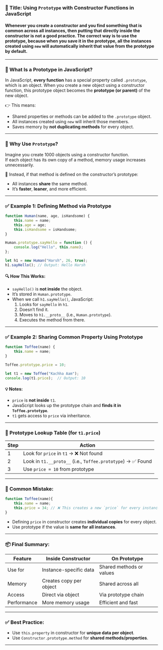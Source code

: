 
### 📘 Title: Using `Prototype` with Constructor Functions in JavaScript


####  **Whenever you create a constructor and you find something that is common across all instances, then putting that directly inside the constructor is not a good practice.  The correct way is to use the **prototype**, because when you save it in the prototype, all the instances created using `new` will automatically inherit that value from the prototype by default.**
---

### 🔷 What Is a Prototype in JavaScript?

In JavaScript, **every function** has a special property called `.prototype`, which is an object. When you create a new object using a constructor function, this prototype object becomes the **prototype (or parent)** of the new object.

👉 This means:
- Shared properties or methods can be added to the `.prototype` object.
- All instances created using `new` will inherit those members.
- Saves memory by **not duplicating methods** for every object.

---

### 🧱 Why Use `Prototype`?

Imagine you create 1000 objects using a constructor function.  
If each object has its own copy of a method, memory usage increases unnecessarily.

🔽 Instead, if that method is defined on the constructor’s prototype:
- All instances **share** the same method.
- It’s **faster**, **leaner**, and more efficient.

---

### ✅ Example 1: Defining Method via Prototype

```javascript
function Human(name, age, isHandsome) {
    this.name = name;
    this.age = age;
    this.isHandsome = isHandsome;
}

Human.prototype.sayHello = function () {
    console.log("Hello", this.name);
};

let h1 = new Human("Harsh", 26, true);
h1.sayHello(); // Output: Hello Harsh
```

#### 🔍 How This Works:
- `sayHello()` is **not inside** the object.
- It’s stored in `Human.prototype`.
- When we call `h1.sayHello()`, JavaScript:
  1. Looks for `sayHello` in `h1`.
  2. Doesn’t find it.
  3. Moves to `h1.__proto__` (i.e., `Human.prototype`).
  4. Executes the method from there.

---

### ✅ Example 2: Sharing Common Property Using Prototype

```javascript
function Toffee(name) {
    this.name = name;
}

Toffee.prototype.price = 10;

let t1 = new Toffee("Kachha Aam");
console.log(t1.price);  // Output: 10
```

#### 💡 Notes:
- `price` is **not inside** `t1`.
- JavaScript looks up the prototype chain and **finds it in `Toffee.prototype`**.
- `t1` gets access to `price` via inheritance.

---

### 🔎 Prototype Lookup Table (for `t1.price`)

| Step | Action |
|------|--------|
| 1    | Look for `price` in `t1` → ❌ Not found |
| 2    | Look in `t1.__proto__` (i.e., `Toffee.prototype`) → ✅ Found |
| 3    | Use `price = 10` from prototype |

---

### 🚫 Common Mistake:

```javascript
function Toffee(name){
    this.name = name;
    this.price = 34; // ❌ This creates a new `price` for every instance
}
```

- Defining `price` in constructor creates **individual copies** for every object.
- Use prototype if the value is **same for all instances**.

---

### 📦 Final Summary:

| Feature | Inside Constructor | On Prototype |
|--------|---------------------|---------------|
| Use for | Instance-specific data | Shared methods or values |
| Memory | Creates copy per object | Shared across all |
| Access | Direct via object | Via prototype chain |
| Performance | More memory usage | Efficient and fast |

---

### ✅ Best Practice:
- Use `this.property` in constructor for **unique data per object**.
- Use `Constructor.prototype.method` for **shared methods/properties**.

---